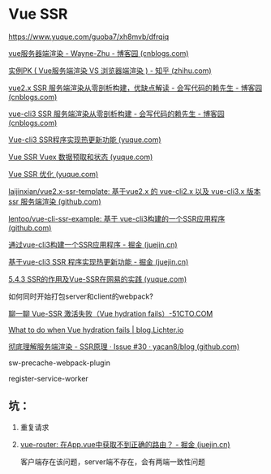 # Vue SSR

https://www.yuque.com/guoba7/xh8mvb/dfrqiq

[vue服务器端渲染 - Wayne-Zhu - 博客园 (cnblogs.com)](https://www.cnblogs.com/zhuzhenwei918/p/9266407.html)

[实例PK ( Vue服务端渲染 VS 浏览器端渲染 ) - 知乎 (zhihu.com)](https://zhuanlan.zhihu.com/p/25936718)

[vue2.x SSR 服务端渲染从零剖析构建，优缺点解读 - 会写代码的赖先生 - 博客园 (cnblogs.com)](https://www.cnblogs.com/ljx20180807/p/14041490.html)

[vue-cli3 SSR 服务端渲染从零剖析构建 - 会写代码的赖先生 - 博客园 (cnblogs.com)](https://www.cnblogs.com/ljx20180807/p/14047857.html)

[Vue-cli3 SSR程序实现热更新功能 (yuque.com)](https://www.yuque.com/guoba7/xckx8s/htyg45)

[Vue SSR Vuex 数据预取和状态 (yuque.com)](https://www.yuque.com/guoba7/xckx8s/wrw4ww)

[Vue SSR 优化 (yuque.com)](https://www.yuque.com/guoba7/xckx8s/nlmh78)

[laijinxian/vue2.x-ssr-template: 基于vue2.x 的 vue-cli2.x 以及 vue-cli3.x 版本 ssr 服务端渲染 (github.com)](https://github.com/laijinxian/vue2.x-ssr-template)

[lentoo/vue-cli-ssr-example: 基于 vue-cli3构建的一个SSR应用程序 (github.com)](https://github.com/lentoo/vue-cli-ssr-example)

[通过vue-cli3构建一个SSR应用程序 - 掘金 (juejin.cn)](https://juejin.cn/post/6844903678646681607)

[基于vue-cli3 SSR 程序实现热更新功能 - 掘金 (juejin.cn)](https://juejin.cn/post/6844903693373046792)

[5.4.3 SSR的作用及Vue-SSR在网易的实践 (yuque.com)](https://www.yuque.com/guoba7/xh8mvb/dfrqiq#N5D7R)

如何同时开始打包server和client的webpack?

[聊一聊 Vue-SSR 激活失败（Vue hydration fails）-51CTO.COM](https://www.51cto.com/article/701710.html)

[What to do when Vue hydration fails | blog.Lichter.io](https://blog.lichter.io/posts/vue-hydration-error/)

[彻底理解服务端渲染 - SSR原理 · Issue #30 · yacan8/blog (github.com)](https://github.com/yacan8/blog/issues/30)

sw-precache-webpack-plugin

register-service-worker

## 坑：

1. 重复请求

2. [vue-router: 在App.vue中获取不到正确的路由？ - 掘金 (juejin.cn)](https://juejin.cn/post/6844904148408745997)

   客户端存在该问题，server端不存在，会有两端一致性问题

